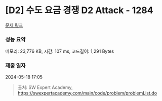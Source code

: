 # [D2] 수도 요금 경쟁 D2 Attack - 1284 

[문제 링크](https://swexpertacademy.com/main/code/problem/problemDetail.do?contestProbId=AV189xUaI8UCFAZN) 

### 성능 요약

메모리: 23,776 KB, 시간: 107 ms, 코드길이: 1,291 Bytes

### 제출 일자

2024-05-18 17:05



> 출처: SW Expert Academy, https://swexpertacademy.com/main/code/problem/problemList.do